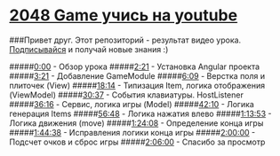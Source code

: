 # [2048 Game учись на youtube](https://youtu.be/FLRhcVqf5kA)

###Привет друг. Этот репозиторий - результат видео урока. [Подписывайся](https://www.youtube.com/channel/UClDDVLu0Cj_o9Y5D2ilCtdQ) и получай новые знания :)

#####[0:00](https://youtu.be/FLRhcVqf5kA) - Обзор урока 
#####[2:21](https://youtu.be/FLRhcVqf5kA?t=142) - Установка Angular проекта
#####[3:21](https://youtu.be/FLRhcVqf5kA?t=203) - Добавление GameModule
#####[6:09](https://youtu.be/FLRhcVqf5kA?t=369) - Верстка поля и плиточек (View)
#####[18:14](https://youtu.be/FLRhcVqf5kA?t=1094) - Типизация Item, логика отображения (ViewModel)
#####[30:37](https://youtu.be/FLRhcVqf5kA?t=1837) - События клавиатуры. HostListener
#####[36:16](https://youtu.be/FLRhcVqf5kA?t=2176) - Сервис, логика игры (Model)
#####[42:10](https://youtu.be/FLRhcVqf5kA?t=2530) - Логика генерация Items
#####[56:48](https://youtu.be/FLRhcVqf5kA?t=3408) - Логика нажатия влево
#####[1:13:53](https://youtu.be/FLRhcVqf5kA?t=4433) - Логика движения (move)
#####[1:24:08](https://youtu.be/FLRhcVqf5kA?t=5048) - Определение конца игры
#####[1:44:38](https://youtu.be/FLRhcVqf5kA?t=6278) - Исправления логики конца игры
#####[2:00:00](https://youtu.be/FLRhcVqf5kA?t=7200) - Подсчет очков и сброс игры
#####[2:06:00](https://youtu.be/FLRhcVqf5kA?t=7560) - Спасибо за просмотр

